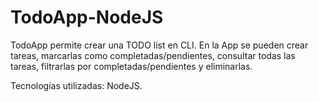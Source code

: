 # TodoApp-NodeJS

TodoApp permite crear una TODO list en CLI.
En la App se pueden crear tareas, marcarlas como completadas/pendientes, consultar todas las tareas, filtrarlas por completadas/pendientes y eliminarlas.

Tecnologías utilizadas: NodeJS.

